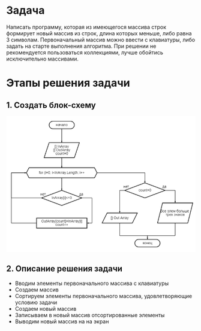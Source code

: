 # Задача
Написать программу, которая из имеющегося массива строк формирует новый массив из строк, длина которых меньше, либо равна 3 символам. Первоначальный массив можно ввести с клавиатуры, либо задать на старте выполнения алгоритма. При решении не рекомендуется пользоваться коллекциями, лучше обойтись исключительно массивами.

# Этапы решения задачи

## 1. Создать блок-схему
![Блок-схема](diagram.png)



## 2. Описание решения задачи

* Вводим элементы первоначального массива с клавиатуры
* Создаем массив
* Сортируем элементы первоначального массива, удовлетворяющие условию задачи
* Создаем новый массив
* Записываем в новый массив отсортированные элементы
* Выводим новый массив на на экран
